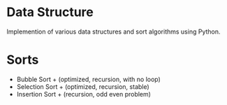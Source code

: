 # Data Structure
Implemention of various data structures and sort algorithms using Python.
# Sorts
* Bubble Sort + (optimized, recursion, with no loop)
* Selection Sort + (optimized, recursion, stable)
* Insertion Sort + (recursion, odd even problem)